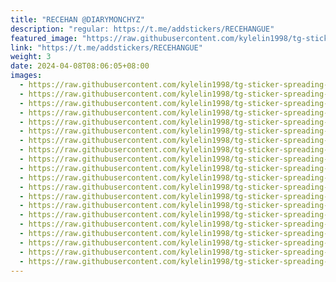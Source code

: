 ```yaml
---
title: "RECEHAN @DIARYMONCHYZ"
description: "regular: https://t.me/addstickers/RECEHANGUE"
featured_image: "https://raw.githubusercontent.com/kylelin1998/tg-sticker-spreading-worldwide-images/main/img/22e202d0-8f35-41e8-af3e-15c8122081e3.jpg"
link: "https://t.me/addstickers/RECEHANGUE"
weight: 3
date: 2024-04-08T08:06:05+08:00
images:
  - https://raw.githubusercontent.com/kylelin1998/tg-sticker-spreading-worldwide-images/main/img/22e202d0-8f35-41e8-af3e-15c8122081e3.jpg
  - https://raw.githubusercontent.com/kylelin1998/tg-sticker-spreading-worldwide-images/main/img/7846e096-9f52-4071-8fa1-c198dd9672fb.jpg
  - https://raw.githubusercontent.com/kylelin1998/tg-sticker-spreading-worldwide-images/main/img/75aaa8eb-17fe-4d9c-95ab-bc42f193eeb1.jpg
  - https://raw.githubusercontent.com/kylelin1998/tg-sticker-spreading-worldwide-images/main/img/f79c159d-dd63-4d20-bfaa-70f9b168db80.jpg
  - https://raw.githubusercontent.com/kylelin1998/tg-sticker-spreading-worldwide-images/main/img/cf872589-f665-443e-86f1-ca141f9cfe95.jpg
  - https://raw.githubusercontent.com/kylelin1998/tg-sticker-spreading-worldwide-images/main/img/b85ed83a-57fe-43e6-8fcc-da8a67af65cb.jpg
  - https://raw.githubusercontent.com/kylelin1998/tg-sticker-spreading-worldwide-images/main/img/d99c9484-544c-4a49-9779-da2ccd1b1019.jpg
  - https://raw.githubusercontent.com/kylelin1998/tg-sticker-spreading-worldwide-images/main/img/752b7632-201d-48e3-9948-fba17f6a46c0.jpg
  - https://raw.githubusercontent.com/kylelin1998/tg-sticker-spreading-worldwide-images/main/img/863c0c88-279b-4eb4-9b9e-8abf8d7eb183.jpg
  - https://raw.githubusercontent.com/kylelin1998/tg-sticker-spreading-worldwide-images/main/img/431ca1f4-8343-49d7-ae81-d191afd245fa.jpg
  - https://raw.githubusercontent.com/kylelin1998/tg-sticker-spreading-worldwide-images/main/img/00d8c969-b5eb-4be6-a9de-7ba202d79735.jpg
  - https://raw.githubusercontent.com/kylelin1998/tg-sticker-spreading-worldwide-images/main/img/dfe5950f-d439-466a-ab04-51a5da326f8e.jpg
  - https://raw.githubusercontent.com/kylelin1998/tg-sticker-spreading-worldwide-images/main/img/2249027e-7c7e-494b-bd29-4ae03120d3be.jpg
  - https://raw.githubusercontent.com/kylelin1998/tg-sticker-spreading-worldwide-images/main/img/4c85d16c-f88b-439a-bebc-73605515a7f9.jpg
  - https://raw.githubusercontent.com/kylelin1998/tg-sticker-spreading-worldwide-images/main/img/12bff0d7-71f1-4472-b611-0c6cc6a24402.jpg
  - https://raw.githubusercontent.com/kylelin1998/tg-sticker-spreading-worldwide-images/main/img/2c258766-3656-4d95-9317-d67b27afbcd4.jpg
  - https://raw.githubusercontent.com/kylelin1998/tg-sticker-spreading-worldwide-images/main/img/fc8c4ca3-ace8-48a9-b2cb-81eec42d1422.jpg
  - https://raw.githubusercontent.com/kylelin1998/tg-sticker-spreading-worldwide-images/main/img/a1801d8a-42ea-4324-88d5-0b7de6a7726b.jpg
  - https://raw.githubusercontent.com/kylelin1998/tg-sticker-spreading-worldwide-images/main/img/f935b295-a2d3-432b-950f-9b2ec8945256.jpg
  - https://raw.githubusercontent.com/kylelin1998/tg-sticker-spreading-worldwide-images/main/img/0a967ace-bb5f-4580-a176-2807d8e4a1b2.jpg
---
```

